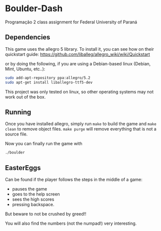 # Boulder-Dash

Programação 2 class assignment for Federal University of Paraná

## Dependencies
This game uses the allegro 5 library. To install it, you can see how on their quickstart guide:
https://github.com/liballeg/allegro_wiki/wiki/Quickstart

or by doing the following, if you are using a Debian-based linux (Debian, Mint, Ubuntu, etc..):
```bash
sudo add-apt-repository ppa:allegro/5.2
sudo apt-get install liballegro-ttf5-dev
```

This project was only tested on linux, so other operating systems may not work out of the box.

## Running
Once you have installed allegro, simply run `make` to build the game and `make clean` to remove object files.
`make purge` will remove everything that is not a source file.

Now you can finally run the game with 
```bash
./boulder
```

## EasterEggs
Can be found if the player follows the steps in the middle of a game:
- pauses the game
- goes to the help screen
- sees the high scores 
- pressing backspace.

But beware to not be crushed by greed!!

You will also find the numbers (not the numpad!) very interesting.
